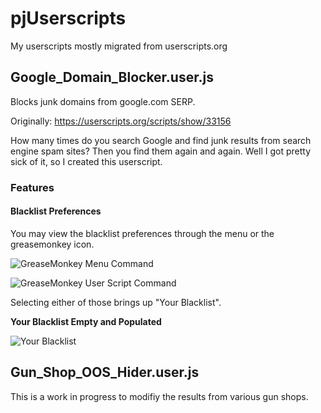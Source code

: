 # pjUserscripts

My userscripts mostly migrated from userscripts.org

## Google_Domain_Blocker.user.js
Blocks junk domains from google.com SERP.

Originally: https://userscripts.org/scripts/show/33156

How many times do you search Google and find junk results from search engine spam sites? Then you find them again and again. Well I got pretty sick of it, so I created this userscript.

### Features

#### Blacklist Preferences

You may view the blacklist preferences through the menu or the greasemonkey icon.  

![GreaseMonkey Menu Command](http://jobson.us/github/pjUserscripts/screen_shots/gdb-menu_user_script_command.png)

![GreaseMonkey User Script Command](http://jobson.us/github/pjUserscripts/screen_shots/gdb-gm_icon_user_script_command.png)

Selecting either of those brings up "Your Blacklist".

**Your Blacklist Empty and Populated**

![Your Blacklist](http://jobson.us/github/pjUserscripts/screen_shots/gdb-your_blacklist.png)




## Gun_Shop_OOS_Hider.user.js

This is a work in progress to modifiy the results from various gun shops. 
